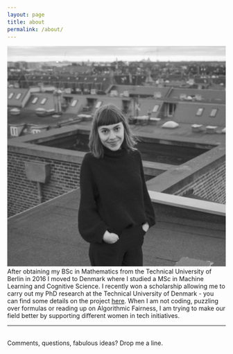 ```yaml
---
layout: page
title: about
permalink: /about/
---
```


<img class="col one right" src="/img/prof_pic.jpg">

<br/>
	After obtaining my BSc in Mathematics from the Technical University of Berlin in 2016 I moved to Denmark where I studied a MSc in Machine Learning and Cognitive Science. I recently won a scholarship allowing me to carry out my PhD research at the Technical University of Denmark - you can find some details on the project <a href="https://www.compute.dtu.dk/english/phd/current-phd/phd-cogsys/posc">here</a>.
	When I am not coding, puzzling over formulas or reading up on Algorithmic Fairness, I am trying to make our field better by supporting different women in tech initiatives.
<br/>
<hr/>
<br/>
<div class="col three caption">
	Comments, questions, fabulous ideas? Drop me a line.
</div>


<span class="contacticon center">
	<a href="mailto:posc@dtu.dk"><i class="fa fa-envelope-square"></i></a>
	<a href="https://github.com" target="_blank"><i class="fa fa-github-square"></i></a>
	<a href="https://www.linkedin.com/in/pola-schwoebel/" target="_blank"><i class="fa fa-linkedin-square"></i></a>
</span>
